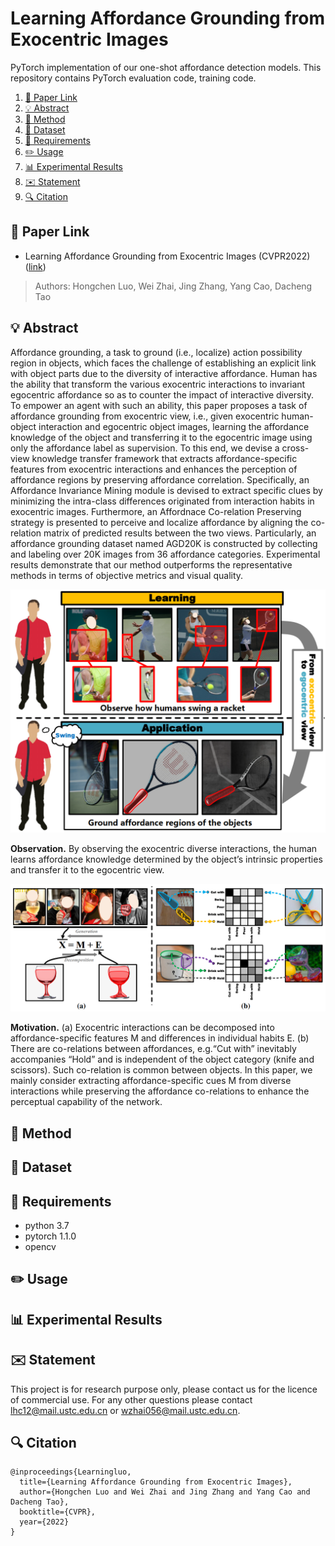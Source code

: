 # Learning Affordance Grounding from Exocentric Images
PyTorch implementation of our one-shot affordance detection models. This repository contains PyTorch evaluation code, training code.
1. [📎 Paper Link](#1)
2. [💡 Abstract](#2)
3. [📖 Method](#3)
4. [📂 Dataset](#4)
5. [📃 Requirements](#5)
6. [✏️ Usage](#6)
7. [📊 Experimental Results](#7)
8. [✉️ Statement](#8)
9. [🔍 Citation](#9)

## 📎 Paper Link <a name="1"></a> 
* Learning Affordance Grounding from Exocentric Images (CVPR2022) ([link]())
> Authors:
> Hongchen Luo, Wei Zhai, Jing Zhang, Yang Cao, Dacheng Tao

## 💡 Abstract <a name="2"></a> 
Affordance grounding, a task to ground (i.e., localize) action possibility region in objects, which faces the challenge of establishing an explicit link with object parts due to the diversity of interactive affordance. Human has the ability that transform the various exocentric interactions to invariant egocentric affordance so as to counter the impact of interactive diversity. To empower an agent with such an ability, this paper proposes a task of affordance grounding from exocentric view, i.e., given exocentric human-object interaction and egocentric object images, learning the affordance knowledge of the object and transferring it to the egocentric image using only the affordance label as supervision. To this end, we devise a cross-view knowledge transfer framework that extracts affordance-specific features from exocentric interactions and enhances the perception of affordance regions by preserving affordance correlation. Specifically, an Affordance Invariance Mining module is devised to extract specific clues by minimizing the intra-class differences originated from interaction habits in exocentric images. Furthermore, an Affordnace Co-relation Preserving strategy is presented to perceive and localize affordance by aligning the co-relation matrix of predicted results between the two views. Particularly, an affordance grounding dataset named AGD20K is constructed by collecting and labeling over 20K images from 36 affordance categories. Experimental results demonstrate that our method outperforms the representative methods in terms of objective metrics and visual quality.

<p align="center">
    <img src="./img/fig1.png" width="700"/> <br />
    <em> 
    </em>
</p>

**Observation.** By observing the exocentric diverse interactions, the human learns affordance knowledge determined by the
object’s intrinsic properties and transfer it to the egocentric view.

<p align="center">
    <img src="./img/Motivation.png" width="700"/> <br />
    <em> 
    </em>
</p>

**Motivation.** (a) Exocentric interactions can be decomposed into affordance-specific features M and differences in individual
habits E. (b) There are co-relations between affordances, e.g.“Cut with” inevitably accompanies “Hold” and is independent of the object
category (knife and scissors). Such co-relation is common between objects. In this paper, we mainly consider extracting affordance-specific
cues M from diverse interactions while preserving the affordance co-relations to enhance the perceptual capability of the network.

## 📖 Method <a name="3"></a> 

## 📂 Dataset <a name="4"></a> 

## 📃 Requirements <a name="5"></a> 
  - python 3.7 
  - pytorch 1.1.0
  - opencv



## ✏️ Usage <a name="6"></a> 



## 📊 Experimental Results <a name="7"></a> 


## ✉️ Statement <a name="8"></a> 
This project is for research purpose only, please contact us for the licence of commercial use. For any other questions please contact [lhc12@mail.ustc.edu.cn](lhc12@mail.ustc.edu.cn) or [wzhai056@mail.ustc.edu.cn](wzhai056@mail.ustc.edu.cn).

## 🔍 Citation <a name="9"></a> 

```
@inproceedings{Learningluo,
  title={Learning Affordance Grounding from Exocentric Images},
  author={Hongchen Luo and Wei Zhai and Jing Zhang and Yang Cao and Dacheng Tao},
  booktitle={CVPR},
  year={2022}
}
```
